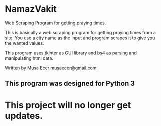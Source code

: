 # NamazVakit
Web Scraping Program for getting praying times.

This is basically a web scraping program for getting praying times from a site.
You use a city name as the input and program scrapes it to give you the wanted values.

This program uses tkinter as GUI library and bs4 as parsing and manipulating html data.

Written by Musa Ecer musaecer@gmail.com

This program was designed for Python 3
---------------------------------------
# This project will no longer get updates.
